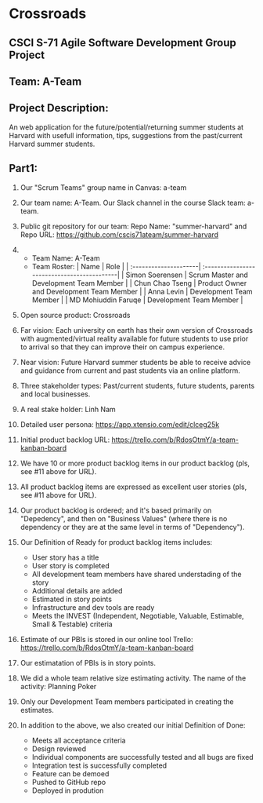 # Crossroads
## CSCI S-71 Agile Software Development Group Project
## Team: **A-Team**
## Project Description: 
An web application for the future/potential/returning summer students at Harvard with usefull information, tips, suggestions from the past/current Harvard summer students.


## Part1:
1. Our "Scrum Teams" group name in Canvas: a-team
2. Our team name: A-Team. Our Slack channel in the course Slack team: a-team.
3. Public git repository for our team: Repo Name: "summer-harvard" and Repo URL: https://github.com/cscis71ateam/summer-harvard 
4.  
    * Team Name: A-Team
    * Team Roster:
        | Name                  |  Role                                        |
        | :---------------------|  :-------------------------------------------|
        | Simon Soerensen       |  Scrum Master and Development Team Member    |
        | Chun Chao Tseng       |  Product Owner and Development Team Member   |
        | Anna Levin            |  Development Team Member                     |
        | MD Mohiuddin Faruqe   |  Development Team Member                     |

5. Open source product: Crossroads
6. Far vision: Each university on earth has their own version of Crossroads with augmented/virtual reality available for future students to use prior to arrival so that they can improve their on campus experience.
7. Near vision: Future Harvard summer students be able to receive advice and guidance from current and past students via an online platform.
8. Three stakeholder types: Past/current students, future students, parents and local businesses. 
9. A real stake holder: Linh Nam
10. Detailed user persona: https://app.xtensio.com/edit/clceg25k
11. Initial product backlog URL: https://trello.com/b/RdosOtmY/a-team-kanban-board 
12. We have 10 or more product backlog items in our product backlog (pls, see #11 above for URL).
13. All product backlog items are expressed as excellent user stories (pls, see #11 above for URL).
14. Our product backlog is ordered; and it's based primarily on "Depedency", and then on "Business Values" (where there is no dependency or they are at the same level in terms of "Dependency"). 
15. Our Definition of Ready for product backlog items includes: 
    * User story has a title 
    * User story is completed 
    * All development team members have shared understading of the story
    * Additional details are added 
    * Estimated in story points 
    * Infrastructure and dev tools are ready
    * Meets the INVEST (Independent, Negotiable, Valuable, Estimable, Small & Testable) criteria
16. Estimate of our PBIs is stored in our online tool Trello: https://trello.com/b/RdosOtmY/a-team-kanban-board
17. Our estimatation of PBIs is in story points.
18. We did a whole team relative size estimating activity. The name of the activity: Planning Poker
18. Only our Development Team members participated in creating the estimates. 
20. In addition to the above, we also created our initial Definition of Done:
    * Meets all acceptance criteria
    * Design reviewed
    * Individual components are successfully tested and all bugs are fixed
    * Integration test is successfully completed
    * Feature can be demoed
    * Pushed to GitHub repo
    * Deployed in prodution
